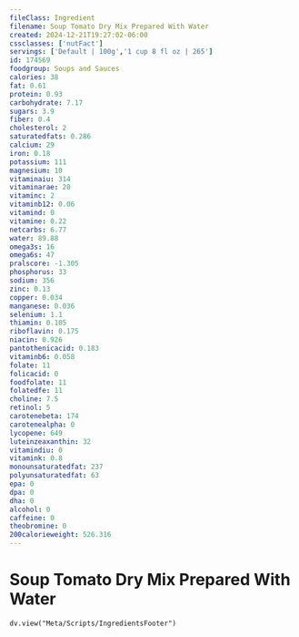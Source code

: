 ```yaml
---
fileClass: Ingredient
filename: Soup Tomato Dry Mix Prepared With Water
created: 2024-12-21T19:27:02-06:00
cssclasses: ['nutFact']
servings: ['Default | 100g','1 cup 8 fl oz | 265']
id: 174569
foodgroup: Soups and Sauces
calories: 38
fat: 0.61
protein: 0.93
carbohydrate: 7.17
sugars: 3.9
fiber: 0.4
cholesterol: 2
saturatedfats: 0.286
calcium: 29
iron: 0.18
potassium: 111
magnesium: 10
vitaminaiu: 314
vitaminarae: 20
vitaminc: 2
vitaminb12: 0.06
vitamind: 0
vitamine: 0.22
netcarbs: 6.77
water: 89.88
omega3s: 16
omega6s: 47
pralscore: -1.305
phosphorus: 33
sodium: 356
zinc: 0.13
copper: 0.034
manganese: 0.036
selenium: 1.1
thiamin: 0.105
riboflavin: 0.175
niacin: 0.926
pantothenicacid: 0.183
vitaminb6: 0.058
folate: 11
folicacid: 0
foodfolate: 11
folatedfe: 11
choline: 7.5
retinol: 5
carotenebeta: 174
carotenealpha: 0
lycopene: 649
luteinzeaxanthin: 32
vitamindiu: 0
vitamink: 0.8
monounsaturatedfat: 237
polyunsaturatedfat: 63
epa: 0
dpa: 0
dha: 0
alcohol: 0
caffeine: 0
theobromine: 0
200calorieweight: 526.316
---
```


# Soup Tomato Dry Mix Prepared With Water

```dataviewjs
dv.view("Meta/Scripts/IngredientsFooter")
```